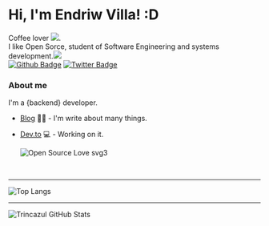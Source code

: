
#  Hi, I'm Endriw Villa! :D <br>

Coffee lover <img src="https://img.icons8.com/cotton/64/000000/hot-coffee--v1.png"/>.<br> I like Open Sorce, student of Software Engineering and systems development.<img src="https://img.icons8.com/ios/50/000000/my-computer.png"/><br>
[![Github Badge](https://img.shields.io/badge/-Github-000?style=flat-square&logo=Github&logoColor=white&link=https://github.com/Trincazul)](https://github.com/Trincazul)
[![Twitter Badge](https://img.shields.io/badge/-Twitter-1ca0f1?style=flat-square&labelColor=1ca0f1&logo=twitter&logoColor=white&link=https://twitter.com/Drewvilla)](https://twitter.com/Drewvilla)
### About me
I'm a {backend} developer.

- [Blog](https://www.neuralsec.com.br/) ✍🏼 - I'm write about many things.
- [Dev.to](https://dev.to/driuzim) 💻 - Working on it.
 
  ![Open Source Love svg3](https://badges.frapsoft.com/os/v3/open-source.svg?v=103)
<br>
<hr>

![Top Langs](https://github-readme-stats.vercel.app/api/top-langs/?username=trincazul&layout=compact)

<hr>

![Trincazul GitHub Stats](https://github-readme-stats.vercel.app/api?username=trincazul&show_icons=true)
